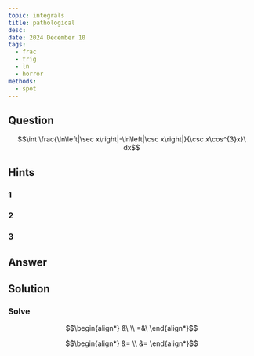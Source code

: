 ```yaml
---
topic: integrals
title: pathological
desc: 
date: 2024 December 10
tags:
  - frac
  - trig
  - ln
  - horror
methods:
  - spot
---
```



## Question
```math
\int \frac{\ln\left|\sec x\right|-\ln\left|\csc x\right|}{\csc x\cos^{3}x}\ dx
```


## Hints

### 1

### 2

### 3


## Answer
```math

```


## Solution

### Solve
```math
\begin{align*}
  &\ 
  \\ =&\ 
\end{align*}
```

```math
\begin{align*}
  &= 
  \\ &= 
\end{align*}
```
